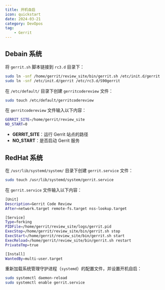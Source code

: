 ```yaml
---
title: 开机自启
icon: quickstart
date: 2024-03-21
category: DevOpos
tag:
    - Gerrit
---
```


## Debain 系统

将 `gerrit.sh` 脚本链接到 `rc3.d` 目录下：

```bash
sudo ln -snf /home/gerrit/review_site/bin/gerrit.sh /etc/init.d/gerrit
sudo ln -snf /etc/init.d/gerrit /etc/rc3.d/S90gerrit
```

在 `/etc/default/` 目录下创建 `gerritcodereview` 文件：

```bash
sudo touch /etc/default/gerritcodereview
```

在 `gerritcodereview` 文件输入以下内容：

```bash
GERRIT_SITE=/home/gerrit/review_site
NO_START=0
```

- **GERRIT_SITE**：运行 Gerrit 站点的路径
- **NO_START**：是否启动 Gerrit 服务

## RedHat 系统

在 `/usr/lib/systemd/system/` 目录下创建 `gerrit.service` 文件：

```bash
sudo touch /usr/lib/systemd/system/gerrit.service
```

在 `gerrit.service` 文件输入以下内容：

```bash
[Unit]
Description=Gerrit Code Review
After=network.target remote-fs.target nss-lookup.target

[Service]
Type=forking
PIDFile=/home/gerrit/review_site/logs/gerrit.pid
ExecStop=/home/gerrit/review_site/bin/gerrit.sh stop
ExecStart=/home/gerrit/review_site/bin/gerrit.sh start
ExecReload=/home/gerrit/review_site/bin/gerrit.sh restart
PrivateTmp=true

[Install]
WantedBy=multi-user.target
```

重新加载系统管理守护进程（`systemd`）的配置文件，并设置开机自启：

```bash
sudo systemctl daemon-reload
sudo systemctl enable gerrit.service
```
